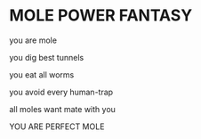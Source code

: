 # MOLE POWER FANTASY

you are mole

you dig best tunnels

you eat all worms

you avoid every human-trap

all moles want mate with you

YOU ARE PERFECT MOLE
